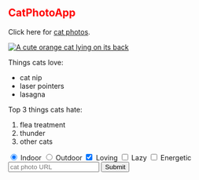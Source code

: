 
<link href="https://fonts.googleapis.com/css?family=Lobster" rel="stylesheet" type="text/css">
<style>
  .red-text {
    color: red;
  }

  h2 {
    font-family: Lobster, Monospace;
  }

  p {
    font-size: 16px;
    font-family: Monospace;
  }

  .thick-green-border {
    border-color: green;
    border-width: 10px;
    border-style: solid;
    border-radius: 50%;
  }

  .smaller-image {
    width: 100px;
  }
</style>

<h2 class="red-text">CatPhotoApp</h2>

<p>Click here for <a href="#">cat photos</a>.</p>

<a href="#"><img class="smaller-image thick-green-border" alt="A cute orange cat lying on its back" src="https://bit.ly/fcc-relaxing-cat"></a>

<div>
  <p>Things cats love:</p>
  <ul>
    <li>cat nip</li>
    <li>laser pointers</li>
    <li>lasagna</li>
  </ul>
  <p>Top 3 things cats hate:</p>
  <ol>
    <li>flea treatment</li>
    <li>thunder</li>
    <li>other cats</li>
  </ol>
</div>

<form action="/submit-cat-photo">
  <label><input type="radio" name="indoor-outdoor" checked> Indoor</label>
  <label><input type="radio" name="indoor-outdoor"> Outdoor</label>
  <label><input type="checkbox" name="personality" checked> Loving</label>
  <label><input type="checkbox" name="personality"> Lazy</label>
  <label><input type="checkbox" name="personality"> Energetic</label>
  <input type="text" placeholder="cat photo URL" required>
  <button type="submit">Submit</button>
</form>

